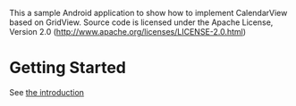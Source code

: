 This a sample Android application to show how to implement CalendarView based on GridView. Source code is licensed under the Apache License, Version 2.0 (http://www.apache.org/licenses/LICENSE-2.0.html)

Getting Started
===============

See [the introduction](http://caughtinthemobileweb.wordpress.com/2011/06/20/how-to-implement-calendarview-in-android/)